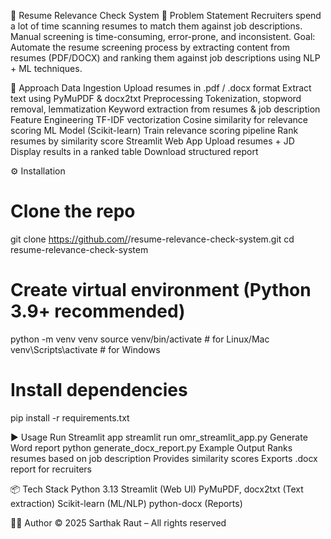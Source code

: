 📄 Resume Relevance Check System
🚀 Problem Statement
Recruiters spend a lot of time scanning resumes to match them against job descriptions. Manual screening is time-consuming, error-prone, and inconsistent.
Goal: Automate the resume screening process by extracting content from resumes (PDF/DOCX) and ranking them against job descriptions using NLP + ML techniques.


🧠 Approach
Data Ingestion
Upload resumes in .pdf / .docx format
Extract text using PyMuPDF & docx2txt
Preprocessing
Tokenization, stopword removal, lemmatization
Keyword extraction from resumes & job description
Feature Engineering
TF-IDF vectorization
Cosine similarity for relevance scoring
ML Model (Scikit-learn)
Train relevance scoring pipeline
Rank resumes by similarity score
Streamlit Web App
Upload resumes + JD
Display results in a ranked table
Download structured report

⚙️ Installation
# Clone the repo
git clone https://github.com/<your-username>/resume-relevance-check-system.git
cd resume-relevance-check-system

# Create virtual environment (Python 3.9+ recommended)
python -m venv venv
source venv/bin/activate  # for Linux/Mac
venv\Scripts\activate     # for Windows

# Install dependencies
pip install -r requirements.txt

▶️ Usage
Run Streamlit app
streamlit run omr_streamlit_app.py
Generate Word report
python generate_docx_report.py
Example Output
Ranks resumes based on job description
Provides similarity scores
Exports .docx report for recruiters

📦 Tech Stack
Python 3.13
Streamlit (Web UI)
PyMuPDF, docx2txt (Text extraction)
Scikit-learn (ML/NLP)
python-docx (Reports)

👨‍💻 Author
© 2025 Sarthak Raut – All rights reserved
